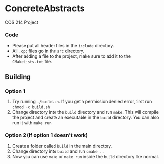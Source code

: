 # ConcreteAbstracts
COS 214 Project

### Code

 - Please put all header files in the `include` directory.
 - All `.cpp` files go in the `src` directory.
 - After adding a file to the project, make sure to add it to the `CMakeLists.txt` file.

## Building

### Option 1

 1. Try running `./build.sh`. If you get a permission denied error, first run `chmod +x build.sh`
 2. Change directory into the `build` directory and run `make`. This will compile the project and 
create an executable in the `build` directory. You can also run it with `make run`

### Option 2 (If option 1 doesn't work)
 1. Create a folder called `build` in the main directory.
 2. Change directory into  `build` and run `cmake ..`
 3. Now you can use `make` or `make run` inside the `build` directory like normal. 